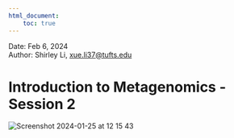 ```yaml
---
html_document:
    toc: true
---    
```

Date: Feb 6, 2024   
Author: Shirley Li, xue.li37@tufts.edu     
# Introduction to Metagenomics - Session 2


![Screenshot 2024-01-25 at 12 15 43](https://github.com/shirleyxueli41/Tufts_workshops/assets/88347911/2f08cced-598b-45a0-a363-b421bdc9a4d3)
